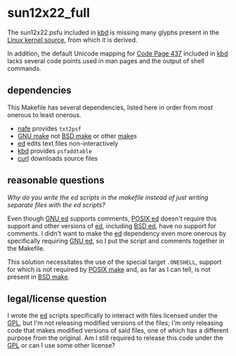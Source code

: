 # sun12x22\_full

The sun12x22.psfu included in [kbd][__kbd]
is missing many glyphs present in the [Linux kernel source][__linux],
from which it is derived.

In addition, the default Unicode mapping for [Code Page 437][__cp437]
included in [kbd][__kbd] lacks several code points used in man pages
and the output of shell commands.

## dependencies

This Makefile has several dependencies,
listed here in order from most onerous to least onerous.

* [nafe][__nafe]
provides `txt2psf`
* [GNU make][__gmake]
not [BSD make][__bmake] or other [make][__posix_make]s
* [ed][__posix_ed]
edits text files non-interactively
* [kbd][__kbd]
provides `psfaddtable`
* [curl][__curl]
downloads source files

## reasonable questions

_Why do you write the ed scripts in the makefile instead of just
writing separate files with the ed scripts?_

Even though [GNU ed][__gnu_ed] supports comments,
[POSIX ed][__posix_ed]
doesn't require this support and other versions of [ed][__posix_ed], including
[BSD ed][__bsd_ed], have no support for comments.
I didn't want to make the [ed][__posix_ed] dependency even more onerous
by specifically requiring [GNU ed][__gnu_ed],
so I put the script and comments together in the Makefile.

This solution necessitates the use of the special target `.ONESHELL`,
support for which is not required by [POSIX make][__posix_make]
and, as far as I can tell, is not present in [BSD make][__bmake].

## legal/license question

I wrote the [ed][__posix_ed] scripts specifically to interact with
files licensed under the [GPL][__gpl], but I'm not releasing
modified versions of the files;
I'm only releasing code that makes modified versions of said files,
one of which has a different purpose from the original.
Am I still required to release this code under the [GPL][__gpl]
or can I use some other license?

[__kbd]: http://kbd-project.org
[__linux]: https://www.kernel.org
[__cp437]: https://en.wikipedia.org/wiki/Code_Page_437
[__nafe]: http://nafe.sourceforge.net
[__posix_ed]: http://pubs.opengroup.org/onlinepubs/9699919799/utilities/ed.html
[__kbd]: http://kbd-project.org
[__curl]: https://curl.haxx.se
[__gnu_ed]: https://www.gnu.org/software/ed/
[__bsd_ed]: https://www.freebsd.org/cgi/man.cgi?ed(1)
[__gmake]: https://www.gnu.org/software/make/
[__bmake]: https://www.freebsd.org/cgi/man.cgi?make(1)
[__posix_make]: http://pubs.opengroup.org/onlinepubs/9699919799/utilities/make.html
[__gpl]: https://www.gnu.org/licenses/gpl.html
